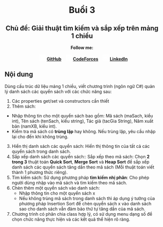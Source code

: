 
<div align="center">
	<h1>Buổi 3</h1>
<h2>Chủ đề: Giải thuật tìm kiếm và sắp xếp trên mảng 1 chiều</h2>
</div>
<div align="center"><p><strong>Follow me:</strong></p></div>
<div align="center">
    <p>
        <img style="padding-left: 10px;" src="https://github.com/k1enn/Web_Programming/blob/main/Buoi1/Bai01/images/github.png" alt="Logo" width="20" height="20">
        <strong><a href="https://github.com/k1enn" target="_blank">GitHub</a></strong> 
	<img style="padding-left: 10px;" src="https://github.com/k1enn/Web_Programming/blob/main/Buoi1/Bai01/images/codeforces.png" alt="Logo" width="20" height="20">
        <strong><a href="https://codeforces.com/profile/dinhtrungkien" target="_blank">CodeForces</a></strong>
	    <img style="padding-left: 10px;" src="https://github.com/k1enn/Web_Programming/blob/main/Buoi1/Bai01/images/linkedin.png" alt="Logo" width="20" height="20">
        <strong><a href="https://www.linkedin.com/in/ki%C3%AAn-trung-1645b532a/" target="_blank">LinkedIn</a></strong>
    </p>
</div>

## Nội dung
Dùng cấu trúc dữ liệu mảng 1 chiều, viết chương trình (ngôn ngữ C#) quản lý danh sách các quyển sách với các chức năng sau:
1.	Các properties get/set và constructors cần thiết
2.	Thêm sách:
-	Nhập thông tin cho một quyển sách bao gồm: Mã sách (maSach, kiểu int), Tên sách (tenSach, kiểu string), Tác giả (tacGia String), Năm xuất bản (namXB, kiểu int).
-	Kiểm tra mã sách có **trùng lặp** hay không. Nếu trùng lặp, yêu cầu nhập lại cho đến khi không trùng.
3.	Hiển thị danh sách các quyển sách:
Hiển thị thông tin của tất cả các quyển sách trong danh sách.
4.	Sắp xếp danh sách các quyển sách::
Sắp xếp theo mã sách: Chọn **2 trong 3** thuật toán **Quick Sort**, **Merge Sort** và **Heap Sort** để sắp xếp danh sách các quyển sách tăng dần theo mã sách (Mỗi thuật toán viết thành 1 phương thức riêng). 
5.	Tìm kiếm sách:
Sử dụng phương pháp **tìm kiếm nhị phân**: Cho phép người dùng nhập vào mã sách và tìm kiếm theo mã sách.
6.	Chèn thêm một quyển sách vào danh sách:
    -	Nhập thông tin cho một quyển sách x
    -	Nếu không trùng mã sách trong danh sách thì áp dụng ý tưởng của phương pháp Insertion Sort để chèn quyển sách x vào danh sách sao cho danh sách vẫn đảm bảo thứ tự tăng dần của mã sách.
7.	Chương trình có phân chia class hợp lý, có sử dụng menu dạng số để chọn chức năng thực hiện và các kết quả thể hiện rõ ràng.
